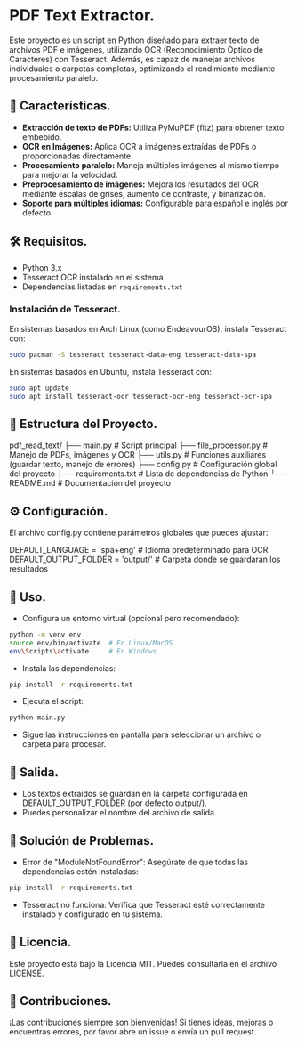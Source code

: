 # PDF Text Extractor.

Este proyecto es un script en Python diseñado para extraer texto de archivos PDF e imágenes, utilizando OCR (Reconocimiento Óptico de Caracteres) con Tesseract. Además, es capaz de manejar archivos individuales o carpetas completas, optimizando el rendimiento mediante procesamiento paralelo.

## 🚀 Características.

- **Extracción de texto de PDFs:** Utiliza PyMuPDF (fitz) para obtener texto embebido.
- **OCR en Imágenes:** Aplica OCR a imágenes extraídas de PDFs o proporcionadas directamente.
- **Procesamiento paralelo:** Maneja múltiples imágenes al mismo tiempo para mejorar la velocidad.
- **Preprocesamiento de imágenes:** Mejora los resultados del OCR mediante escalas de grises, aumento de contraste, y binarización.
- **Soporte para múltiples idiomas:** Configurable para español e inglés por defecto.

## 🛠 Requisitos.

- Python 3.x
- Tesseract OCR instalado en el sistema
- Dependencias listadas en `requirements.txt`

### Instalación de Tesseract.
En sistemas basados en Arch Linux (como EndeavourOS), instala Tesseract con:
```bash
sudo pacman -S tesseract tesseract-data-eng tesseract-data-spa
```
En sistemas basados en Ubuntu, instala Tesseract con:
```bash
sudo apt update
sudo apt install tesseract-ocr tesseract-ocr-eng tesseract-ocr-spa
```
## 📂 Estructura del Proyecto.

pdf_read_text/
├── main.py            # Script principal
├── file_processor.py  # Manejo de PDFs, imágenes y OCR
├── utils.py           # Funciones auxiliares (guardar texto, manejo de errores)
├── config.py          # Configuración global del proyecto
├── requirements.txt   # Lista de dependencias de Python
└── README.md          # Documentación del proyecto

## ⚙️ Configuración.

El archivo config.py contiene parámetros globales que puedes ajustar:

DEFAULT_LANGUAGE = 'spa+eng'  # Idioma predeterminado para OCR
DEFAULT_OUTPUT_FOLDER = 'output/'  # Carpeta donde se guardarán los resultados

## 🚀 Uso.
- Configura un entorno virtual (opcional pero recomendado):
```bash
python -m venv env
source env/bin/activate  # En Linux/MacOS
env\Scripts\activate     # En Windows
```
- Instala las dependencias:
```bash
pip install -r requirements.txt
```
- Ejecuta el script:
```bash
python main.py
```
- Sigue las instrucciones en pantalla para seleccionar un archivo o carpeta para procesar.

## 💾 Salida.
- Los textos extraídos se guardan en la carpeta configurada en DEFAULT_OUTPUT_FOLDER (por defecto output/).
- Puedes personalizar el nombre del archivo de salida.

## 🐞 Solución de Problemas.
- Error de "ModuleNotFoundError": Asegúrate de que todas las dependencias estén instaladas:
```bash
pip install -r requirements.txt
```
- Tesseract no funciona: Verifica que Tesseract esté correctamente instalado y configurado en tu sistema.

## 📃 Licencia.
Este proyecto está bajo la Licencia MIT. Puedes consultarla en el archivo LICENSE.

## 🤝 Contribuciones.
¡Las contribuciones siempre son bienvenidas! Si tienes ideas, mejoras o encuentras errores, por favor abre un issue o envía un pull request.